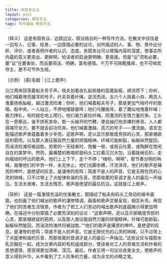 ```yaml
---
title: 夹叙夹议法
layout: post
categories: 表现手法
tags: 写作基础 表现手法
---
```


〔释义〕 这是有叙有议、边叙边议、叙议结合的一种写作方法。在散文中往往是一边写人、记事、绘景，一边穿插必要的议论，对所描述的人、事、物、景作出分析、评价，或者表明作者的认识、态度。夹叙夹议可以增强内容的深度，使事实所内蕴的意义更突出、更鲜明，给读者的启迪更明确、更直接。但是“议”须有必要，要“议”在要害处，而且要简洁、明确，富有感情。千万不可隔靴搔痒，也不可喧宾夺主，更不可节外生枝。

〔示例〕 (英)毛姆：《江上歌声》

沿江两岸回荡着船夫号子声。桡夫划着收扎起帆樯的高尾舢板，顺流而下；你听，他们喊着嘹亮雄浑的号子。纤夫背着纤绳，逆流而进。五六个人拖着小舟，两百人曳着扬帆舢板，越过激流险滩；你听，他们喊着船夫号子，那是更加气喘吁吁的歌唱。船中央，一人站立，不停地擂鼓督阵；他们弓腰曲背，着了魔似地曳着纤绳；极力挣扎，有时就在地上爬行。他们奋力紧拉纤绳，同激流的无情力量抗争。工头在一旁察巡，谁不拼死卖命，那一头破开的竹鞭，便会抽打他赤裸的脊背。人人都得竭尽全力，要不就会前功尽弃。他们喊着激越、高亢的号子——激流曲。语言怎能描述歌声里蕴蓄着多少辛劳。这歌声啊，足以显示那极度劳损的心灵，那紧绷欲绽的筋肉，以及那人类征服自然力量的顽强精神。纤绳可能断裂，舢板纵然旋回，而湍流险滩将被战胜。劳累的一天结束时，饱餐一顿，或吞云吐雾，或陶醉在悠闲自在的美梦中。然而，最痛楚的歌唱却是码头工扛着沉沉大包，沿着陡峭石阶，走向城垣时哼出的歌声。他们上上下下，走个不停；“嗨哟，啊嗬”，那节奏分明的呐喊，就像他们的辛劳一样，永无休止。他们光脚赤膊，汗流浃背。他们的歌声是痛苦的呻吟，是绝望的叹息，是凄惨的悲鸣；简直不是人的声音。它是无限忧伤的心灵的呐喊，只不过带上了点旋律和谐的乐音，而那收尾的音调才是人的最后一声抽泣。生活太艰难，生活太残忍，歌声是绝望的最后抗议。这就是江上歌声。

〔简析〕 这是一篇激情充溢的优美散文，既描绘了船夫和码头工劳动的艰辛画面，也刻画了他们喊出的歌声的凄惨情调。画面和歌声交替呈现，相互补充，再现了他们的苦难生活情景。作者为了把工人们劳动时喊出歌声的底蕴揭示得更加明确，在描述中分别穿插了必要而深刻的议论：“这歌声啊，足以显示那极度劳损的心灵，那紧绷欲绽的筋肉，以及那人类征服自然力量的顽强精神。纤绳可能断裂，舢板纵然旋回，而湍流险滩终将被战胜。”“他们的歌声是痛苦的呻吟，是绝望的叹息，是凄惨的悲鸣；简直不是人的声音。它是无限忧伤的心灵的呐喊，只不过带上了点旋律和谐的乐音，而那收尾的音调才是人的最后一声抽泣。”这些议论与描叙水乳交融在一起，成为文章内容的有机组成部分，使读者对工人的苦难生活和作者的思想感情，感受得更加清晰、深沉。最后，作者又用一句议论收束全文，使歌声的意义得到升华，从中看到了工人抗争的力量，成为全文的点睛之笔。 